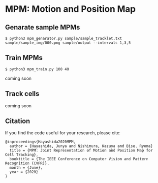 # MPM: Motion and Position Map 
## Genarate sample MPMs
```
$ python3 mpm_genarator.py sample/sample_tracklet.txt sample/sample_img/000.png sample/output --intervals 1,3,5
```

## Train MPMs
```
$ python3 mpm_train.py 100 40
```
coming soon

## Track cells
coming soon

## Citation
If you find the code useful for your research, please cite:
```
@inproceedings{Hayashida2020MPM,
  author = {Hayashida, Junya and Nishimura, Kazuya and Bise, Ryoma}
  title = {MPM: Joint Representation of Motion and Position Map for Cell Tracking},
  booktitle = {The IEEE Conference on Computer Vision and Pattern Recognition (CVPR)},
  month = {June},
  year = {2020}
}
```
